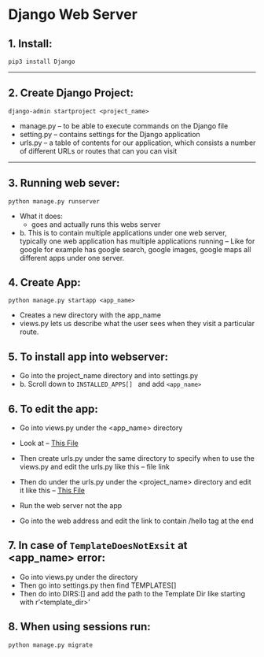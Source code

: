 # **Django Web Server**

## 1.  Install: 

```
pip3 install Django
```
***

## 2. Create Django Project:

```
django-admin startproject <project_name>
```

* manage.py – to be able to execute commands on the Django file
* setting.py – contains settings for the Django application
* urls.py – a table of contents for our application, which consists a number of different URLs or routes that can you can visit
***

## 3. Running web sever:
```
python manage.py runserver
```
* What it does: 
  * goes and actually runs this webs server
* b.	This is to  contain multiple applications under one web server, typically one web application has multiple applications running – Like for google for example has google search, google images, google maps all different apps under one server.


## 4. Create App:
```
python manage.py startapp <app_name>
``` 
* Creates a new directory with the app_name
* views.py lets us describe what the user sees when they visit a particular route.

## 5. To install app into webserver:
* Go into the project_name directory and into settings.py 
* b.	Scroll down to `INSTALLED_APPS[] ` and add `<app_name>`

## 6.	To edit the app:
* Go into views.py under the <app_name> directory 
* Look at – [This File](https://github.com/MaySur/Summer2022/blob/master/django/first/hello/urls.py)
* Then create urls.py under the same directory to specify when to use the views.py and edit the urls.py like this – file link
*	Then do under the urls.py under the <project_name> directory and edit it like this – [This File](https://github.com/MaySur/Summer2022/blob/master/django/first/first/urls.py)

*	Run the web server not the app
*	Go into the web address and edit the link to contain /hello tag at the end 

## 7.	In case of `TemplateDoesNotExsit` at <app_name> error:
* Go into views.py under the <project name> directory 
* Then go into settings.py then find TEMPLATES[]
*	Then do into DIRS:[] and add the path to the Template Dir like starting with r’<template_dir>’

## 8.	When using sessions run:
```
python manage.py migrate
``` 













